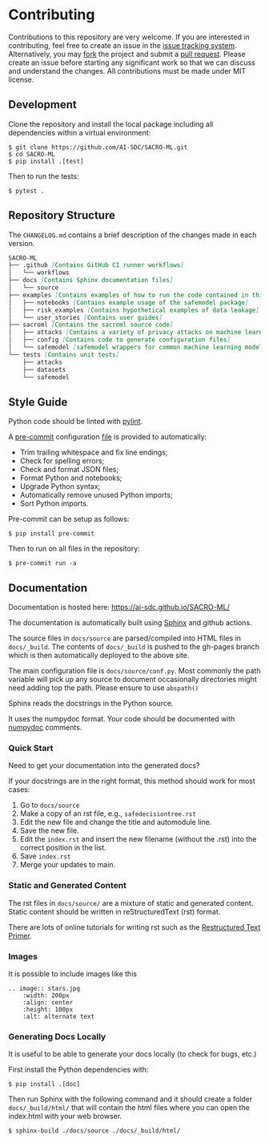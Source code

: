 # Contributing

Contributions to this repository are very welcome. If you are interested in contributing, feel free to create an issue in the [issue tracking system](https://github.com/AI-SDC/SACRO-ML/issues). Alternatively, you may [fork](https://docs.github.com/en/pull-requests/collaborating-with-pull-requests/working-with-forks/fork-a-repo) the project and submit a [pull request](https://docs.github.com/en/pull-requests/collaborating-with-pull-requests/proposing-changes-to-your-work-with-pull-requests/creating-a-pull-request-from-a-fork). Please create an issue before starting any significant work so that we can discuss and understand the changes. All contributions must be made under MIT license.

## Development

Clone the repository and install the local package including all dependencies within a virtual environment:

```
$ git clone https://github.com/AI-SDC/SACRO-ML.git
$ cd SACRO-ML
$ pip install .[test]
```

Then to run the tests:

```
$ pytest .
```

## Repository Structure

The `CHANGELOG.md` contains a brief description of the changes made in each version.

```md
SACRO-ML
├── .github [Contains GitHub CI runner workflows]
│   └── workflows
├── docs [Contains Sphinx documentation files]
│   └── source
├── examples [Contains examples of how to run the code contained in this repository]
│   ├── notebooks [Contains example usage of the safemodel package]
│   ├── risk_examples [Contains hypothetical examples of data leakage]
│   └── user_stories [Contains user guides]
├── sacroml [Contains the sacroml source code]
│   ├── attacks [Contains a variety of privacy attacks on machine learning models]
│   ├── config [Contains code to generate configuration files]
│   └── safemodel [safemodel wrappers for common machine learning models]
└── tests [Contains unit tests]
    ├── attacks
    ├── datasets
    └── safemodel
```

## Style Guide

Python code should be linted with [pylint](https://github.com/PyCQA/pylint).

A [pre-commit](https://pre-commit.com) configuration [file](../tree/main/.pre-commit-config.yaml) is provided to automatically:
* Trim trailing whitespace and fix line endings;
* Check for spelling errors;
* Check and format JSON files;
* Format Python and notebooks;
* Upgrade Python syntax;
* Automatically remove unused Python imports;
* Sort Python imports.

Pre-commit can be setup as follows:
```
$ pip install pre-commit
```
Then to run on all files in the repository:
```
$ pre-commit run -a
```

## Documentation

Documentation is hosted here: https://ai-sdc.github.io/SACRO-ML/

The documentation is automatically built using [Sphinx](https://www.sphinx-doc.org) and github actions.

The source files in `docs/source` are parsed/compiled into HTML files in `docs/_build`. The contents of `docs/_build` is pushed to the gh-pages branch which is then automatically deployed to the above site.

The main configuration file is `docs/source/conf.py`. Most commonly the path variable will pick up any source to document occasionally directories might need adding top the path. Please ensure to use `abspath()`

Sphinx reads the docstrings in the Python source.

It uses the numpydoc format. Your code should be documented with [numpydoc](https://numpydoc.readthedocs.io/en/latest/format.html) comments.

### Quick Start

Need to get your documentation into the generated docs?

If your docstrings are in the right format, this method should work for most cases:

1. Go to `docs/source`
2. Make a copy of an rst file, e.g., `safedecisiontree.rst`
3. Edit the new file and change the title and automodule line.
4. Save the new file.
5. Edit the `index.rst` and insert the new filename (without the .rst) into the correct position in the list.
6. Save `index.rst`
7. Merge your updates to main.

### Static and Generated Content

The rst files in `docs/source/` are a mixture of static and generated content. Static content should be written in reStructuredText (rst) format.

There are lots of online tutorials for writing rst such as the [Restructured Text Primer](https://thomas-cokelaer.info/tutorials/sphinx/rest_syntax.html).

### Images

It is possible to include images like this

```
.. image:: stars.jpg
    :width: 200px
    :align: center
    :height: 100px
    :alt: alternate text
```

### Generating Docs Locally

It is useful to be able to generate your docs locally (to check for bugs, etc.)

First install the Python dependencies with:

```
$ pip install .[doc]
```

Then run Sphinx with the following command and it should create a folder `docs/_build/html/` that will contain the html files where you can open the index.html with your web browser.

```
$ sphinx-build ./docs/source ./docs/_build/html/
```
